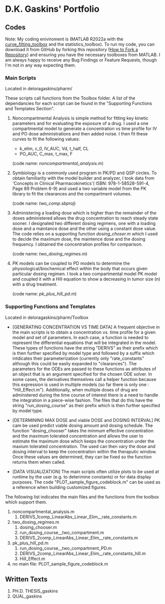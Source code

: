 # D.K. Gaskins' Portfolio

## Codes
Note: My coding eniviroment is (MATLAB R2022a with the [curve_fitting_toolbox](https://www.mathworks.com/products/curvefitting.html) and the statistics_toolbox). To run my code, you can download it from GitHub by forking this repository ([How to Fork a Repository](https://docs.github.com/en/get-started/quickstart/fork-a-repo)) and ensuring you have the necessary toolboxes from MATLAB. I am always happy to receive any Bug Findings or Feature Requests, though I'm not in any way expecting them. 

### Main Scripts
Located in deloragaskins/pharm/

These scripts call functions from the Toolbox folder. A list of the dependancies for each script can be found in the "Supporting Functions and Templates Section". 

1. Noncompartmental Analysis is simple method for fitting key kinetic parameters and for evaluating the exposure of a drug. I used a one compartmental model to generate a concentration vs time profile for IV and PO dose administrations and then added noise. I then fit these curves to fit the following values: 
    * k_elim, c_0,  IV_AUC,  Vd, t_half, CL
    * PO_AUC, C_max, t_max, F

   (code name: _noncompartmental_analysis.m_)
 
2. Symbiology is a commonly used program in PK/PD and QSP circles. To obtain familiarity with the model builder and analyzer, I took data from 'Concepts in Clinical Pharmacokinetics'( ISBN: 978-1-58528-591-4, Page 89 Problem 6-9) and used a two variable model from the PK library to fit the clearances and the compartment volumes. 

   (code name: _two_comp.sbproj_)

3. Administering a loading dose which is higher than the remainder of the doses administered allows the drug concentration to reach steady state sooner. I designated two different dosing regimens, one with a loading dose and a maintance dose and the other using a constant dose value. The code relies on a supporting function _dosing_choser.m_ which I used to decide the maximum dose, the maintence dose and the dosing frequency. I obtained the concentration profiles for comparison. 

    (code name: _two_dosing_regimes.m_)
    
4. PK models can be coupled to PD models to determine the physiological/biochemical effect within the body that occurs given particular dosing regimen. I took a two compartmental model PK model and coupled it with a Hill equation to show a decreasing in tumor size (n) with a drug treatment. 
   
   (code name: _pk_plus_hill_pd.m_)

### Supporting Functions and Templates
Located in deloragaskins/pharm/Toolbox

* [GENERATING CONCENTRATION VS TIME DATA] A frequent objective in the main scripts is to obtain a concentration vs. time profile for a given model and set of parameters. In each case, a function is needed to represent the differential equations that will be integrated in the model. These types of functions have the string "DERIVS" as their prefix which is then further specified by model type and followed by a suffix which intdicates their parameterization (currently only "rate_constants" although this could be easliy expanded to "clearances"). The parameters for the ODEs are passed to these functions as attributes of an object that is an argument specified for the chosen ODE solver. In some cases, the derivatives themselves call a helper function because this expression is used in multiple models (so far there is only one : "Hill_Effect.m"). Additionally, when multiple doses of drug are adminstered during the time course of interest there is a need to handle the integration in a piece-wise fashion. The files that do this have the string "run_dosing_course" as their prefix which is then further specified by model type. 

* [DETERMINING MAX DOSE and viable DOSE and DOSING INTERVAL] PK cam be used predict viable dosing amount and dosing schedule. The function "dosing_chooser" takes the minmum effective concentration and the maximum tolerated concentration and allows the user to estimate the maximum dose which keeps the concentration under the maxium tolerated concentration. The used can then vary the dose and dosing interval to keep the concentration within the theraputic window. Once these values are determined, they can be fixed so the function returns them when called.    
  
* [DATA VISUALIZATION] The main scripts often utilize plots to be used at runtime by the user (e.g. to deterimine constants) or for data display purposes. The code "PLOT_sample_figure_codeblock.m" can be used as a reference when building customized figures. 

The following list indicates the main files and the functions from the toolbox which support them. 

1. noncompartmental_analysis.m 
   1. DERIVS_1comp_LinearAbs_Linear_Elim__rate_constants.m
2. two_dosing_regimes.m
   1. dosing_chooser.m
   2. run_dosing_course__two_compartment.m
   3. DERIVS_2comp_LinearAbs_Linear_Elim__rate_constants.m 
3. pk_plus_hill_pd.m
   1. run_dosing_course__two_compartment_PD.m
   2. DERIVS_2comp_LinearAbs_Linear_Elim__rate_constants_hill.m
   3. Hill_Effect.m
4. no main file: PLOT_sample_figure_codeblock.m

## Written Texts
1. PH.D. THESIS_gaskins
2. QUAL_gaskins
